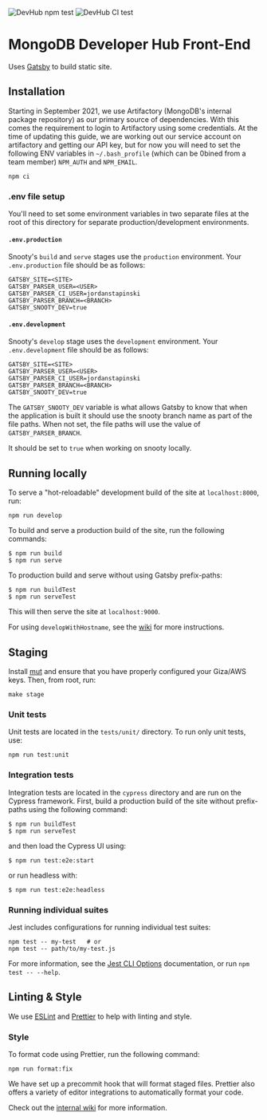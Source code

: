 ![DevHub npm test](https://github.com/mongodb/devhub/workflows/DevHub%20npm%20test/badge.svg)
![DevHub CI test](https://github.com/mongodb/devhub/workflows/DevHub%20CI%20test/badge.svg)

# MongoDB Developer Hub Front-End

Uses [Gatsby](https://www.gatsbyjs.org/) to build static site.

## Installation

Starting in September 2021, we use Artifactory (MongoDB's internal package repository) as our primary source of dependencies. With this comes the requirement to login to Artifactory using some credentials. At the time of updating this guide, we are working out our service account on artifactory and getting our API key, but for now you will need to set the following ENV variables in `~/.bash_profile` (which can be 0bined from a team member) `NPM_AUTH` and `NPM_EMAIL`.

```shell
npm ci
```

### .env file setup

You'll need to set some environment variables in two separate files at the root of this directory for separate production/development environments.

#### `.env.production`

Snooty's `build` and `serve` stages use the `production` environment. Your `.env.production` file should be as follows:

```
GATSBY_SITE=<SITE>
GATSBY_PARSER_USER=<USER>
GATSBY_PARSER_CI_USER=jordanstapinski
GATSBY_PARSER_BRANCH=<BRANCH>
GATSBY_SNOOTY_DEV=true
```

#### `.env.development`

Snooty's `develop` stage uses the `development` environment. Your `.env.development` file should be as follows:

```
GATSBY_SITE=<SITE>
GATSBY_PARSER_USER=<USER>
GATSBY_PARSER_CI_USER=jordanstapinski
GATSBY_PARSER_BRANCH=<BRANCH>
GATSBY_SNOOTY_DEV=true
```

The `GATSBY_SNOOTY_DEV` variable is what allows Gatsby to know that when the application is built it should use the snooty branch name as part of the file paths. When not set, the file paths will use the value of `GATSBY_PARSER_BRANCH`.

It should be set to `true` when working on snooty locally.

## Running locally

To serve a "hot-reloadable" development build of the site at `localhost:8000`, run:

```shell
npm run develop
```

To build and serve a production build of the site, run the following commands:

```shell
$ npm run build
$ npm run serve
```

To production build and serve without using Gatsby prefix-paths:

```shell
$ npm run buildTest
$ npm run serveTest
```

This will then serve the site at `localhost:9000`.

For using `developWithHostname`, see the [wiki](https://wiki.corp.mongodb.com/display/DEVREL/DevHub+Front-End+Guide) for more instructions.

## Staging

Install [mut](https://github.com/mongodb/mut) and ensure that you have properly configured your Giza/AWS keys. Then, from root, run:

```shell
make stage
```

### Unit tests

Unit tests are located in the `tests/unit/` directory. To run only unit tests, use:

```shell
npm run test:unit
```

### Integration tests

Integration tests are located in the `cypress` directory and are run on the Cypress framework. First, build a production build of the site without prefix-paths using the following command:

```shell
$ npm run buildTest
$ npm run serveTest
```

and then load the Cypress UI using:

```shell
$ npm run test:e2e:start
```

or run headless with:

```shell
$ npm run test:e2e:headless
```

### Running individual suites

Jest includes configurations for running individual test suites:

```shell
npm test -- my-test   # or
npm test -- path/to/my-test.js
```

For more information, see the [Jest CLI Options](https://jestjs.io/docs/en/cli) documentation, or run `npm test -- --help`.

## Linting & Style

We use [ESLint](https://eslint.org) and [Prettier](https://prettier.io) to help with linting and style.

### Style

To format code using Prettier, run the following command:

```shell
npm run format:fix
```

We have set up a precommit hook that will format staged files. Prettier also offers a variety of editor integrations to automatically format your code.

Check out the [internal wiki](https://wiki.corp.mongodb.com/display/DE/Developer+Hub+Front-End) for more information.

